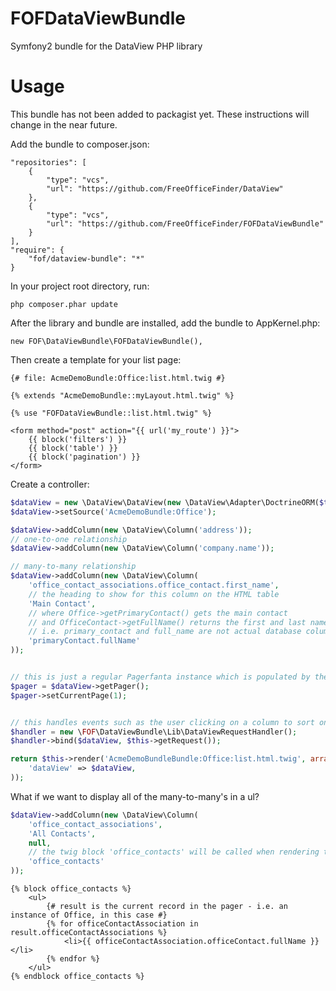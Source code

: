 FOFDataViewBundle
=================

Symfony2 bundle for the DataView PHP library

Usage
=================

This bundle has not been added to packagist yet. These instructions will change in the near future.

Add the bundle to composer.json:

```
"repositories": [
    {
        "type": "vcs",
        "url": "https://github.com/FreeOfficeFinder/DataView"
    },
    {
        "type": "vcs",
        "url": "https://github.com/FreeOfficeFinder/FOFDataViewBundle"
    }
],
"require": {
    "fof/dataview-bundle": "*"
}
```

In your project root directory, run:

```
php composer.phar update
```

After the library and bundle are installed, add the bundle to AppKernel.php:

```
new FOF\DataViewBundle\FOFDataViewBundle(),
```

Then create a template for your list page:

```twig
{# file: AcmeDemoBundle:Office:list.html.twig #}

{% extends "AcmeDemoBundle::myLayout.html.twig" %}

{% use "FOFDataViewBundle::list.html.twig" %}

<form method="post" action="{{ url('my_route') }}">
    {{ block('filters') }}
    {{ block('table') }}
    {{ block('pagination') }}
</form>
```

Create a controller:

```php
$dataView = new \DataView\DataView(new \DataView\Adapter\DoctrineORM($this->getEntityManager()));
$dataView->setSource('AcmeDemoBundle:Office');

$dataView->addColumn(new \DataView\Column('address'));
// one-to-one relationship
$dataView->addColumn(new \DataView\Column('company.name'));

// many-to-many relationship
$dataView->addColumn(new \DataView\Column(
    'office_contact_associations.office_contact.first_name',
    // the heading to show for this column on the HTML table
    'Main Contact',
    // where Office->getPrimaryContact() gets the main contact
    // and OfficeContact->getFullName() returns the first and last names joined together
    // i.e. primary_contact and full_name are not actual database columns but only exist as methods on the entities
    'primaryContact.fullName'
));


// this is just a regular Pagerfanta instance which is populated by the result of the above code
$pager = $dataView->getPager();
$pager->setCurrentPage(1);


// this handles events such as the user clicking on a column to sort on it, adding a filter or paginating
$handler = new \FOF\DataViewBundle\Lib\DataViewRequestHandler();
$handler->bind($dataView, $this->getRequest());

return $this->render('AcmeDemoBundleBundle:Office:list.html.twig', array(
    'dataView' => $dataView, 
));
```



What if we want to display all of the many-to-many's in a ul?

```php
$dataView->addColumn(new \DataView\Column(
    'office_contact_associations',
    'All Contacts',
    null,
    // the twig block 'office_contacts' will be called when rendering the contents of the cells in this column
    'office_contacts'
));
```

```twig
{% block office_contacts %}
    <ul>
        {# result is the current record in the pager - i.e. an instance of Office, in this case #}
        {% for officeContactAssociation in result.officeContactAssociations %}
            <li>{{ officeContactAssociation.officeContact.fullName }}</li>
        {% endfor %}
    </ul>
{% endblock office_contacts %}
```
